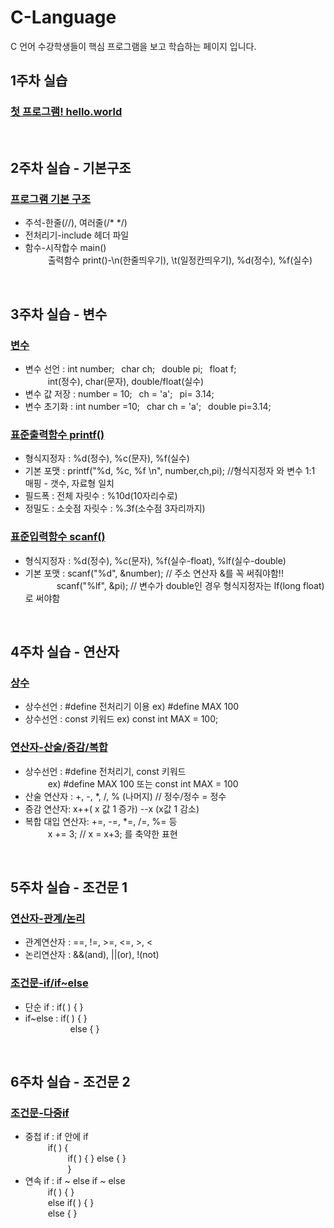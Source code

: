 # C-Language
C 언어 수강학생들이 핵심 프로그램을 보고 학습하는 페이지 입니다. 

## 1주차 실습
### [첫 프로그램! hello.world](https://github.com/baek-study/C-Language/blob/main/source/week1_hello.c)

<br>

## 2주차 실습 - 기본구조 
### [프로그램 기본 구조](https://github.com/baek-study/C-Language/blob/main/source/week2_basic.c)
<ul>
  <li>주석-한줄(//), 여러줄(/* */)</li>
  <li>전처리기-include 헤더 파일</li>
  <li>함수-시작합수 main()<br>
    &emsp; &emsp; 출력함수 print()-\n(한줄띄우기), \t(일정칸띄우기), %d(정수), %f(실수)</li>
</ul>

<br>

## 3주차 실습 - 변수
### [변수](https://github.com/baek-study/C-Language/blob/main/source/week3_variable.c)
<ul>
  <li>변수 선언 :  int number;&ensp; char ch;&ensp; double pi;&ensp; float f;<br>
   &emsp; &emsp; int(정수), char(문자), double/float(실수) 
  </li>
  <li>변수 값 저장 : number = 10;&ensp; ch = 'a'; &ensp;pi= 3.14; </li>
  <li>변수 초기화 : int number =10;&ensp; char ch = 'a';&ensp; double pi=3.14;</li>
</ul>

### [표준출력함수 printf()](https://github.com/baek-study/C-Language/blob/main/source/week3_printf.c)
<ul>
  <li>형식지정자 :  %d(정수), %c(문자), %f(실수)  </li>
 <li> 기본 포맷 : printf("%d, %c, %f \n", number,ch,pi); //형식지정자 와 변수 1:1 매핑 - 갯수, 자료형 일치 
  </li>
  <li>필드폭 : 전체 자릿수 : %10d(10자리수로) </li>
  <li>정밀도 : 소숫점 자릿수 : %.3f(소수점 3자리까지) </li>
</ul>

### [표준입력함수 scanf()](https://github.com/baek-study/C-Language/blob/main/source/week3_scanf.c)
<ul>
 <li>형식지정자 :  %d(정수), %c(문자), %f(실수-float), %lf(실수-double) </li>
 <li> 기본 포맷 : scanf("%d", &number); // 주소 연산자 &를 꼭 써줘야함!!  <br>
    &emsp; &emsp; &emsp;scanf("%lf", &pi); // 변수가 double인 경우 형식지정자는 lf(long float)로 써야함 </li>
</ul>

<br>

## 4주차 실습 - 연산자
### [상수](https://github.com/baek-study/C-Language/blob/main/source/week4_constant.c)
<ul>
  <li>상수선언 : #define 전처리기 이용  ex) #define MAX 100   </li>
  <li>상수선언 :  const 키워드 ex) const int MAX = 100;  </li>
</ul>


### [연산자-산술/증감/복합](https://github.com/baek-study/C-Language/blob/main/source/week4_operator.c)
<ul>
  <li>상수선언 : #define 전처리기, const 키워드 <br>
    &emsp; &emsp; ex) #define MAX 100  또는 const int MAX = 100 
  </li>
  <li>산술 연산자 : +, -, *, /, % (나머지) // 정수/정수 = 정수 </li>
  <li>증감 연산자: x++( x 값 1 증가) --x (x값 1 감소)</li>
  <li>복합 대입 연산자: +=, -=, *=, /=, %= 등 <br>
 &emsp; &emsp;  x += 3;   // x = x+3; 를 축약한 표현
  </li>
</ul>

<br>

## 5주차 실습 - 조건문 1
### [연산자-관계/논리](https://github.com/baek-study/C-Language/blob/main/source/week5_operator2.c)
<ul>
  <li>관계연산자 : ==, !=, >=, <=, >, <  </li>
  <li>논리연산자 : &&(and), ||(or), !(not) </li>
</ul>

### [조건문-if/if~else](https://github.com/baek-study/C-Language/blob/main/source/week5_if.c)
<ul>
  <li>단순 if : if( ) {   } </li>
  <li>if~else : if( ) {   } <br>
   &emsp; &emsp; &emsp; &emsp; else {   } </li>
</ul>

<br>

## 6주차 실습 - 조건문 2
### [조건문-다중if](https://github.com/baek-study/C-Language/blob/main/source/week6_multiIf.c)
<ul>
  <li>중첩 if : if 안에 if <br>
   &emsp; &emsp; if( ) {<br>
    &emsp; &emsp;&emsp; &emsp; if( ) { } else { } <br>
    &emsp; &emsp;&emsp; &emsp; }
  </li>
  <li>연속 if : if ~ else if ~ else <br>
   &emsp; &emsp; if( ) {   } <br>
   &emsp; &emsp; else if( ) {   } <br>
   &emsp; &emsp;  else {   } 
  </li>
</ul>
